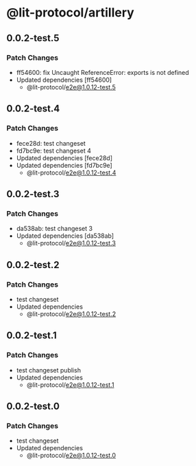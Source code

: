 # @lit-protocol/artillery

## 0.0.2-test.5

### Patch Changes

- ff54600: fix Uncaught ReferenceError: exports is not defined
- Updated dependencies [ff54600]
  - @lit-protocol/e2e@1.0.12-test.5

## 0.0.2-test.4

### Patch Changes

- fece28d: test changeset
- fd7bc9e: test changeset 4
- Updated dependencies [fece28d]
- Updated dependencies [fd7bc9e]
  - @lit-protocol/e2e@1.0.12-test.4

## 0.0.2-test.3

### Patch Changes

- da538ab: test changeset 3
- Updated dependencies [da538ab]
  - @lit-protocol/e2e@1.0.12-test.3

## 0.0.2-test.2

### Patch Changes

- test changeset
- Updated dependencies
  - @lit-protocol/e2e@1.0.12-test.2

## 0.0.2-test.1

### Patch Changes

- test changeset publish
- Updated dependencies
  - @lit-protocol/e2e@1.0.12-test.1

## 0.0.2-test.0

### Patch Changes

- test changeset
- Updated dependencies
  - @lit-protocol/e2e@1.0.12-test.0

